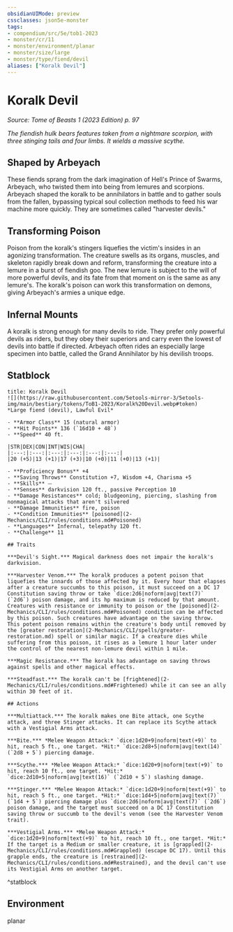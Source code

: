 ```yaml
---
obsidianUIMode: preview
cssclasses: json5e-monster
tags:
- compendium/src/5e/tob1-2023
- monster/cr/11
- monster/environment/planar
- monster/size/large
- monster/type/fiend/devil
aliases: ["Koralk Devil"]
---
```

# Koralk Devil
*Source: Tome of Beasts 1 (2023 Edition) p. 97*  

*The fiendish hulk bears features taken from a nightmare scorpion, with three stinging tails and four limbs. It wields a massive scythe.*

## Shaped by Arbeyach

These fiends sprang from the dark imagination of Hell's Prince of Swarms, Arbeyach, who twisted them into being from lemures and scorpions. Arbeyach shaped the koralk to be annihilators in battle and to gather souls from the fallen, bypassing typical soul collection methods to feed his war machine more quickly. They are sometimes called "harvester devils."

## Transforming Poison

Poison from the koralk's stingers liquefies the victim's insides in an agonizing transformation. The creature swells as its organs, muscles, and skeleton rapidly break down and reform, transforming the creature into a lemure in a burst of fiendish goo. The new lemure is subject to the will of more powerful devils, and its fate from that moment on is the same as any lemure's. The koralk's poison can work this transformation on demons, giving Arbeyach's armies a unique edge.

## Infernal Mounts

A koralk is strong enough for many devils to ride. They prefer only powerful devils as riders, but they obey their superiors and carry even the lowest of devils into battle if directed. Arbeyach often rides an especially large specimen into battle, called the Grand Annihilator by his devilish troops.

## Statblock

```ad-statblock
title: Koralk Devil
![](https://raw.githubusercontent.com/5etools-mirror-3/5etools-img/main/bestiary/tokens/ToB1-2023/Koralk%20Devil.webp#token)
*Large fiend (devil), Lawful Evil*

- **Armor Class** 15 (natural armor)
- **Hit Points** 136 (`16d10 + 48`)
- **Speed** 40 ft.

|STR|DEX|CON|INT|WIS|CHA|
|:---:|:---:|:---:|:---:|:---:|:---:|
|20 (+5)|13 (+1)|17 (+3)|10 (+0)|11 (+0)|13 (+1)|

- **Proficiency Bonus** +4
- **Saving Throws** Constitution +7, Wisdom +4, Charisma +5
- **Skills** ⏤
- **Senses** darkvision 120 ft., passive Perception 10
- **Damage Resistances** cold; bludgeoning, piercing, slashing from nonmagical attacks that aren't silvered
- **Damage Immunities** fire, poison
- **Condition Immunities** [poisoned](2-Mechanics/CLI/rules/conditions.md#Poisoned)
- **Languages** Infernal, telepathy 120 ft.
- **Challenge** 11

## Traits

***Devil's Sight.*** Magical darkness does not impair the koralk's darkvision.

***Harvester Venom.*** The koralk produces a potent poison that liquefies the innards of those affected by it. Every hour that elapses after a creature succumbs to this poison, it must succeed on a DC 17 Constitution saving throw or take `dice:2d6|noform|avg|text(7)` (`2d6`) poison damage, and its hp maximum is reduced by that amount. Creatures with resistance or immunity to poison or the [poisoned](2-Mechanics/CLI/rules/conditions.md#Poisoned) condition can be affected by this poison. Such creatures have advantage on the saving throw. This potent poison remains within the creature's body until removed by the [greater restoration](2-Mechanics/CLI/spells/greater-restoration.md) spell or similar magic. If a creature dies while suffering from this poison, it rises as a lemure 1 hour later under the control of the nearest non-lemure devil within 1 mile.

***Magic Resistance.*** The koralk has advantage on saving throws against spells and other magical effects.

***Steadfast.*** The koralk can't be [frightened](2-Mechanics/CLI/rules/conditions.md#Frightened) while it can see an ally within 30 feet of it.

## Actions

***Multiattack.*** The koralk makes one Bite attack, one Scythe attack, and three Stinger attacks. It can replace its Scythe attack with a Vestigial Arms attack.

***Bite.*** *Melee Weapon Attack:* `dice:1d20+9|noform|text(+9)` to hit, reach 5 ft., one target. *Hit:* `dice:2d8+5|noform|avg|text(14)` (`2d8 + 5`) piercing damage.

***Scythe.*** *Melee Weapon Attack:* `dice:1d20+9|noform|text(+9)` to hit, reach 10 ft., one target. *Hit:* `dice:2d10+5|noform|avg|text(16)` (`2d10 + 5`) slashing damage.

***Stinger.*** *Melee Weapon Attack:* `dice:1d20+9|noform|text(+9)` to hit, reach 5 ft., one target. *Hit:* `dice:1d4+5|noform|avg|text(7)` (`1d4 + 5`) piercing damage plus `dice:2d6|noform|avg|text(7)` (`2d6`) poison damage, and the target must succeed on a DC 17 Constitution saving throw or succumb to the devil's venom (see the Harvester Venom trait).

***Vestigial Arms.*** *Melee Weapon Attack:* `dice:1d20+9|noform|text(+9)` to hit, reach 10 ft., one target. *Hit:* If the target is a Medium or smaller creature, it is [grappled](2-Mechanics/CLI/rules/conditions.md#Grappled) (escape DC 17). Until this grapple ends, the creature is [restrained](2-Mechanics/CLI/rules/conditions.md#Restrained), and the devil can't use its Vestigial Arms on another target.
```
^statblock

## Environment

planar